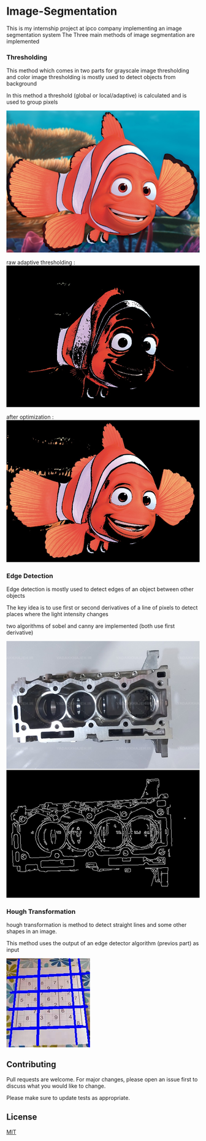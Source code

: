 # Image-Segmentation

This is my internship project at ipco company implementing an image segmentation system
The Three main methods of image segmentation are implemented

### Thresholding
This method which comes in two parts for grayscale image thresholding and color image thresholding is mostly used to detect objects from background 

In this method a threshold (global or local/adaptive) is calculated and is used to group pixels

![alt text](https://github.com/shsooratgar/Image-Segmentation-ipco-Internship-/blob/main/Codes/Wallpapers_full_marlin.jpg)

raw adaptive thresholding :
![alt text](https://github.com/shsooratgar/Image-Segmentation-ipco-Internship-/blob/main/Results/3866313f-9dc3-48da-b289-8dcce88f708d.jfif)

after optimization :
![alt text](https://github.com/shsooratgar/Image-Segmentation-ipco-Internship-/blob/main/Results/a6526306-77cf-4ca0-afe5-7676cb453253.jfif)

### Edge Detection
Edge detection is mostly used to detect edges of an object between other objects

The key idea is to use first or second derivatives of a line of pixels to detect places where the 
light intensity changes

two algorithms of sobel and canny are  implemented (both use first derivative)

![alt text](https://github.com/shsooratgar/Image-Segmentation-ipco-Internship-/blob/main/Codes/%DB%B2%DB%B0%DB%B2%DB%B0%DB%B0%DB%B6%DB%B1%DB%B7_%DB%B1%DB%B7%DB%B3%DB%B4%DB%B0%DB%B0.png)
![alt text](https://github.com/shsooratgar/Image-Segmentation-ipco-Internship-/blob/main/Results/ee2eb400-d072-4f1c-ba9d-5ad890d5547b.jfif)

 
### Hough Transformation
hough transformation is method to detect straight lines and some other shapes in an image.

This method uses the output of an edge detector algorithm (previos part) as input

![alt text](https://github.com/shsooratgar/Image-Segmentation-ipco-Internship-/blob/main/Results/8ecabcd2-9b18-43c2-9dc1-aa54508cd1d7.jfif)



## Contributing
Pull requests are welcome. For major changes, please open an issue first to discuss what you would like to change.

Please make sure to update tests as appropriate.

## License
[MIT](https://choosealicense.com/licenses/mit/)
